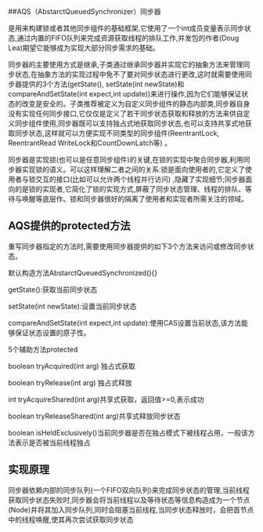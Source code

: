 ##AQS（AbstarctQueuedSynchronizer）同步器

是用来构建锁或者其他同步组件的基础框架,它使用了一个int成员变量表示同步状态,通过内置的FIFO队列来完成资源获取线程的排队工作,并发包的作者(Doug Lea)期望它能够成为实现大部分同步需求的基础。

同步器的主要使用方式是继承,子类通过继承同步器并实现它的抽象方法来管理同步状态,在抽象方法的实现过程中免不了要对同步状态进行更改,这时就需要使用同步器提供的3个方法(getState(), setState(int newState)和 compareAndSetState(int expect,int update))来进行操作,因为它们能够保证状态的改变是安全的。子类推荐被定义为自定义同步组件的静态内部类,同步器自身没有实现任何同步接口,它仅仅是定义了若干同步状态获取和释放的方法来供自定义同步组件使用,同步器既可以支持独占式地获取同步状态,也可以支持共享式地获取同步状态,这样就可以方便实现不同类型的同步组件(ReentrantLock, ReentrantRead WriteLock和CountDownLatch等) 。

同步器是实现锁(也可以是任意同步组件)的关键,在锁的实现中聚合同步器,利用同步器实现锁的语义。可以这样理解二者之间的关系:锁是面向使用者的,它定义了使用者与锁交互的接口(比如可以允许两个线程并行访问) ,隐藏了实现细节;同步器面向的是锁的实现者,它简化了锁的实现方式,屏蔽了同步状态管理、线程的排队、等待与唤醒等底层作。锁和同步器很好的隔离了使用者和实现者所需关注的领域。

## AQS提供的protected方法

重写同步器指定的方法时,需要使用同步器提供的如下3个方法来访问或修改同步状态。

默认构造方法AbstarctQueuedSynchronized(){}

getState():获取当前同步状态

setState(int newState):设置当前同步状态

compareAndSetState(int expect,int update):使用CAS设置当前状态,该方法能够保证状态设置的原子性。

5个辅助方法protected

boolean tryAcquired(int arg) 独占式获取

boolean tryRelease(int arg) 独占式释放

int tryAcquireShared(int arg)共享式获取，返回值>=0,表示成功

boolean tryReleaseShared(int arg)共享式释放同步状态

boolean isHeldExclusively()当前同步器是否在独占模式下被线程占用，一般该方法表示是否被当前线程独占

## 实现原理

同步器依赖内部的同步队列(一个FIFO双向队列)来完成同步状态的管理,当前线程获取同步状态失败时,同步器会将当前线程以及等待状态等信息构造成为一个节点(Node)并将其加入同步队列,同时会阻塞当前线程,当同步状态释放时，会把首节点中的线程唤醒,使其再次尝试获取同步状态